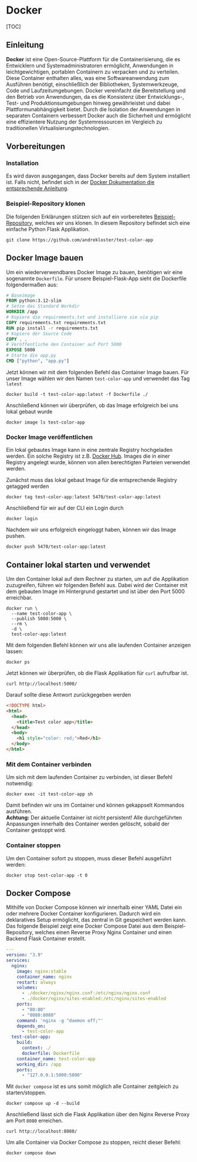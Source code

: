 # Docker

[TOC]

## Einleitung

**Docker** ist eine Open-Source-Plattform für die Containerisierung, die es Entwicklern und Systemadministratoren ermöglicht, Anwendungen in leichtgewichtigen, portablen Containern zu verpacken und zu verteilen. Diese Container enthalten alles, was eine Softwareanwendung zum Ausführen benötigt, einschließlich der Bibliotheken, Systemwerkzeuge, Code und Laufzeitumgebungen. Docker vereinfacht die Bereitstellung und den Betrieb von Anwendungen, da es die Konsistenz über Entwicklungs-, Test- und Produktionsumgebungen hinweg gewährleistet und dabei Plattformunabhängigkeit bietet. Durch die Isolation der Anwendungen in separaten Containern verbessert Docker auch die Sicherheit und ermöglicht eine effizientere Nutzung der Systemressourcen im Vergleich zu traditionellen Virtualisierungstechnologien.

## Vorbereitungen

### Installation

Es wird davon ausgegangen, dass Docker bereits auf dem System installiert ist. Falls nicht,
befindet sich in der [Docker Dokumentation die entsprechende Anleitung](https://docs.docker.com/manuals/).

### Beispiel-Repository klonen

Die folgenden Erklärungen stützen sich auf ein vorbereitetes [Beispiel-Repository](https://github.com/andrekloster/test-color-app), welches wir uns klonen. In diesem Repository befindet sich eine einfache Python Flask Applikation.

```shell
git clone https://github.com/andrekloster/test-color-app
```

## Docker Image bauen

Um ein wiederverwendbares Docker Image zu bauen, benötigen wir eine sogenannte `Dockerfile`. Für unsere Beispiel-Flask-App
sieht die Dockerfile folgendermaßen aus:

```Dockerfile
# Baseimage
FROM python:3.12-slim
# Setze das Standard Workdir
WORKDIR /app
# Kopiere die requirements.txt und installiere sie via pip
COPY requirements.txt requirements.txt
RUN pip install -r requirements.txt
# Kopiere der Source Code
COPY . .
# Veröffentliche den Container auf Port 5000
EXPOSE 5000
# Starte die app.py
CMD ["python", "app.py"]
```

Jetzt können wir mit dem folgenden Befehl das Container Image bauen. Für unser Image wählen wir den Namen `test-color-app`
und verwendet das Tag `latest`

```shell
docker build -t test-color-app:latest -f Dockerfile ./
```

Anschließend können wir überprüfen, ob das Image erfolgreich bei uns lokal gebaut wurde

```shell
docker image ls test-color-app
```

### Docker Image veröffentlichen

Ein lokal gebautes Image kann in eine zentrale Registry hochgeladen werden. Ein solche Registry ist z.B.
[Docker Hub](https://hub.docker.com/). Images die in einer Registry angelegt wurde, können von allen berechtigten
Parteien verwendet werden.

Zunächst muss das lokal gebaut Image für die entsprechende Registry getagged werden

```shell
docker tag test-color-app:latest 5470/test-color-app:latest
```

Anschließend für wir auf der CLI ein Login durch

```
docker login
```

Nachdem wir uns erfolgreich eingeloggt haben, können wir das Image pushen.

```shell
docker push 5470/test-color-app:latest
```

## Container lokal starten und verwendet

Um den Container lokal auf dem Rechner zu starten, um auf die Applikation zuzugreifen, führen wir folgenden Befehl aus.
Dabei wird der Container mit dem gebauten Image im Hintergrund gestartet und ist über den Port 5000 erreichbar.

```shell
docker run \
  --name test-color-app \
  --publish 5000:5000 \
  --rm \
  -d \
  test-color-app:latest
```

Mit dem folgenden Befehl können wir uns alle laufenden Container anzeigen lassen:

```shell
docker ps
```

Jetzt können wir überprüfen, ob die Flask Applikation für `curl` aufrufbar ist.

```shell
curl http://localhost:5000/
```

Darauf sollte diese Antwort zurückgegeben werden

```html
<!DOCTYPE html>
<html>
  <head>
    <title>Test color app</title>
  </head>
  <body>
    <h1 style="color: red;">Red</h1>
  </body>
</html>
```

### Mit dem Container verbinden

Um sich mit dem laufenden Container zu verbinden, ist dieser Befehl notwendig:

```shell
docker exec -it test-color-app sh
```

Damit befinden wir uns im Container und können gekappselt Kommandos ausführen.  
**Achtung:** Der aktuelle Container ist nicht persistent! Alle durchgeführten Anpassungen innerhalb des Container
werden gelöscht, sobald der Container gestoppt wird.

### Container stoppen

Um den Container sofort zu stoppen, muss dieser Befehl ausgeführt werden:

```shell
docker stop test-color-app -t 0
```

## Docker Compose

Mithilfe von Docker Compose können wir innerhalb einer YAML Datei ein oder mehrere Docker Container konfigurieren.
Dadurch wird ein deklaratives Setup ermöglicht, das zentral in Git gespeichert werden kann.
Das folgende Beispiel zeigt eine Docker Compose Datei aus dem Beispiel-Repository, welches einen Reverse Proxy Nginx Container
und einen Backend Flask Container erstellt.

```yaml
---
version: "3.9"
services:
  nginx:
    image: nginx:stable
    container_name: nginx
    restart: always
    volumes:
      - ./docker/nginx/nginx.conf:/etc/nginx/nginx.conf
      - ./docker/nginx/sites-enabled:/etc/nginx/sites-enabled
    ports:
      - "80:80"
      - "8080:8080"
    command: 'nginx -g "daemon off;"'
    depends_on:
      - test-color-app
  test-color-app:
    build:
      context: ./
      dockerfile: Dockerfile
    container_name: test-color-app
    working_dir: /app
    ports:
      - "127.0.0.1:5000:5000"
```

Mit `docker compose` ist es uns somit möglich alle Container zeitgleich zu starten/stoppen.

```shell
docker compose up -d --build
```

Anschließend lässt sich die Flask Applikation über den Nginx Reverse Proxy am Port `8080` erreichen.

```shell
curl http://localhost:8080/
```

Um alle Container via Docker Compose zu stoppen, reicht dieser Befehl:

```shell
docker compose down
```
